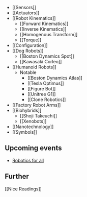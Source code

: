 - [[Sensors]]
- [[Actuators]]
- [[Robot Kinematics]]
	- [[Forward Kinematics]]
	- [[Inverse Kinematics]]
	- [[Homogenous Transform]]
	- [[Torque]]
- [[Configuration]]
- [[Dog Robots]]
	- [[Boston Dynamics Spot]]
	- [[Kawasaki Corleo]]
- [[Humanoid Robots]]
	- Notable
		- [[Boston Dynamics Atlas]]
		- [[Tesla Optimus]]
		- [[Figure Bot]]
		- [[Unitree G1]]
		- [[Clone Robotics]]
- [[Factory Robot Arms]]
- [[Biohybrids]]
	- [[Shoji Takeuchi]]
	- [[Xenobots]]
- [[Nanotechnology]]
- [[Symbols]]

## Upcoming events
- [Robotics for all](https://www.roboticsforall.net/)

## Further
[[Nice Readings]]
